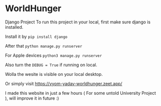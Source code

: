 # WorldHunger
Django Project
To run this project in your local, first make sure django is installed. 

Install it by `pip install django`

After that `python manage.py runserver`

For Apple devices `python3 manage.py runserver`

Also turn the `DEBUG = True` if running on local.

Wolla the wesite is visible on your local desktop.

Or simply visit https://vyom-yadav-worldhunger.zeet.app/

I made this website in just a few hours ( For some untold University Project ), will improve it in future :)
